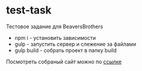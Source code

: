 # test-task
Тестовое задание для BeaversBrothers

* npm i - установить зависимости
* gulp - запустить сервер и слежение за файлами
* gulp build - собрать проект в папку build

Посмотреть собраный сайт можно по [ссылке](http://mi5ha6in.pythonanywhere.com/beaversbrothers/)
